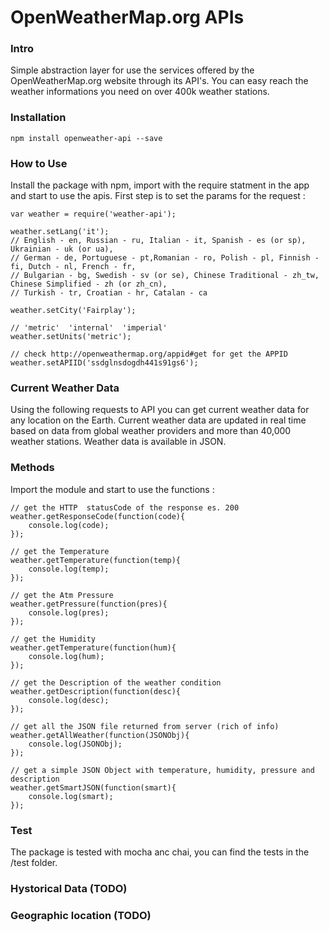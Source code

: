 OpenWeatherMap.org APIs 
=======================


### Intro 
Simple abstraction layer for use the services offered by the OpenWeatherMap.org website through its API's. You 
can easy reach the weather informations you need on over 400k weather stations. 

### Installation 

	npm install openweather-api --save


### How to Use 

Install the package with npm, import with the require statment in the app and start to use the apis. First 
step is to set the params for the request : 

	var weather = require('weather-api');

	weather.setLang('it'); 
	// English - en, Russian - ru, Italian - it, Spanish - es (or sp), Ukrainian - uk (or ua), 
	// German - de, Portuguese - pt,Romanian - ro, Polish - pl, Finnish - fi, Dutch - nl, French - fr, 
	// Bulgarian - bg, Swedish - sv (or se), Chinese Traditional - zh_tw, Chinese Simplified - zh (or zh_cn), 
	// Turkish - tr, Croatian - hr, Catalan - ca

	weather.setCity('Fairplay');

	// 'metric'  'internal'  'imperial'
 	weather.setUnits('metric'); 

	// check http://openweathermap.org/appid#get for get the APPID 
 	weather.setAPIID('ssdglnsdogdh441s91gs6');




### Current Weather Data
Using the following requests to API you can get current weather data for any location on the Earth. Current weather data are updated in real time based on data from global weather providers and more than 40,000 weather stations. Weather data is available in JSON.

### Methods 
Import the module and start to use the functions : 


	// get the HTTP  statusCode of the response es. 200 
	weather.getResponseCode(function(code){
		console.log(code);
	});

	// get the Temperature  
	weather.getTemperature(function(temp){
		console.log(temp);
	});

	// get the Atm Pressure   
	weather.getPressure(function(pres){
		console.log(pres);
	});

	// get the Humidity
	weather.getTemperature(function(hum){
		console.log(hum);
	});

	// get the Description of the weather condition   
	weather.getDescription(function(desc){
		console.log(desc);
	});

	// get all the JSON file returned from server (rich of info)
	weather.getAllWeather(function(JSONObj){
		console.log(JSONObj);
	});

	// get a simple JSON Object with temperature, humidity, pressure and description   
	weather.getSmartJSON(function(smart){
		console.log(smart);
	});


### Test 
The package is tested with mocha anc chai, you can find the tests in the /test folder.


### Hystorical Data  (TODO)

	
### Geographic location (TODO)
